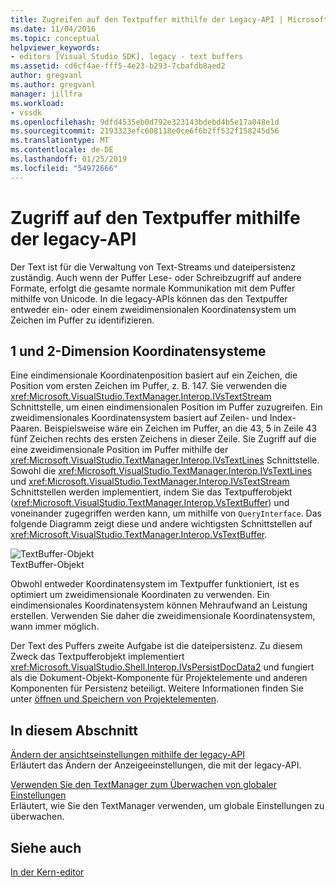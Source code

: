 ```yaml
---
title: Zugreifen auf den Textpuffer mithilfe der Legacy-API | Microsoft-Dokumentation
ms.date: 11/04/2016
ms.topic: conceptual
helpviewer_keywords:
- editors [Visual Studio SDK], legacy - text buffers
ms.assetid: cd6cf4ae-fff5-4e23-b293-7cbafdb8aed2
author: gregvanl
ms.author: gregvanl
manager: jillfra
ms.workload:
- vssdk
ms.openlocfilehash: 9dfd4535eb0d792e323143bdebd4b5e17a048e1d
ms.sourcegitcommit: 2193323efc608118e0ce6f6b2ff532f158245d56
ms.translationtype: MT
ms.contentlocale: de-DE
ms.lasthandoff: 01/25/2019
ms.locfileid: "54972666"
---
```

# <a name="access-the-text-buffer-by-using-the-legacy-api"></a>Zugriff auf den Textpuffer mithilfe der legacy-API
Der Text ist für die Verwaltung von Text-Streams und dateipersistenz zuständig. Auch wenn der Puffer Lese- oder Schreibzugriff auf andere Formate, erfolgt die gesamte normale Kommunikation mit dem Puffer mithilfe von Unicode. In die legacy-APIs können das den Textpuffer entweder ein- oder einem zweidimensionalen Koordinatensystem um Zeichen im Puffer zu identifizieren.  
  
## <a name="one--and-two-dimension-coordinate-systems"></a>1 und 2-Dimension Koordinatensysteme  
 Eine eindimensionale Koordinatenposition basiert auf ein Zeichen, die Position vom ersten Zeichen im Puffer, z. B. 147. Sie verwenden die <xref:Microsoft.VisualStudio.TextManager.Interop.IVsTextStream> Schnittstelle, um einen eindimensionalen Position im Puffer zuzugreifen. Ein zweidimensionales Koordinatensystem basiert auf Zeilen- und Index-Paaren. Beispielsweise wäre ein Zeichen im Puffer, an die 43, 5 in Zeile 43 fünf Zeichen rechts des ersten Zeichens in dieser Zeile. Sie Zugriff auf die eine zweidimensionale Position im Puffer mithilfe der <xref:Microsoft.VisualStudio.TextManager.Interop.IVsTextLines> Schnittstelle. Sowohl die <xref:Microsoft.VisualStudio.TextManager.Interop.IVsTextLines> und <xref:Microsoft.VisualStudio.TextManager.Interop.IVsTextStream> Schnittstellen werden implementiert, indem Sie das Textpufferobjekt (<xref:Microsoft.VisualStudio.TextManager.Interop.VsTextBuffer>) und voneinander zugegriffen werden kann, um mithilfe von `QueryInterface`. Das folgende Diagramm zeigt diese und andere wichtigsten Schnittstellen auf <xref:Microsoft.VisualStudio.TextManager.Interop.VsTextBuffer>.  
  
 ![TextBuffer-Objekt](../extensibility/media/vstextbuffer.gif "VsTextBuffer")  
TextBuffer-Objekt  
  
 Obwohl entweder Koordinatensystem im Textpuffer funktioniert, ist es optimiert um zweidimensionale Koordinaten zu verwenden. Ein eindimensionales Koordinatensystem können Mehraufwand an Leistung erstellen. Verwenden Sie daher die zweidimensionale Koordinatensystem, wann immer möglich.  
  
 Der Text des Puffers zweite Aufgabe ist die dateipersistenz. Zu diesem Zweck das Textpufferobjekt implementiert <xref:Microsoft.VisualStudio.Shell.Interop.IVsPersistDocData2> und fungiert als die Dokument-Objekt-Komponente für Projektelemente und anderen Komponenten für Persistenz beteiligt. Weitere Informationen finden Sie unter [öffnen und Speichern von Projektelementen](../extensibility/internals/opening-and-saving-project-items.md).  
  
## <a name="in-this-section"></a>In diesem Abschnitt  
 [Ändern der ansichtseinstellungen mithilfe der legacy-API](../extensibility/changing-view-settings-by-using-the-legacy-api.md)  
 Erläutert das Ändern der Anzeigeeinstellungen, die mit der legacy-API.  
  
 [Verwenden Sie den TextManager zum Überwachen von globaler Einstellungen](../extensibility/using-the-text-manager-to-monitor-global-settings.md)  
 Erläutert, wie Sie den TextManager verwenden, um globale Einstellungen zu überwachen.  
  
## <a name="see-also"></a>Siehe auch  
 [In der Kern-editor](../extensibility/inside-the-core-editor.md)